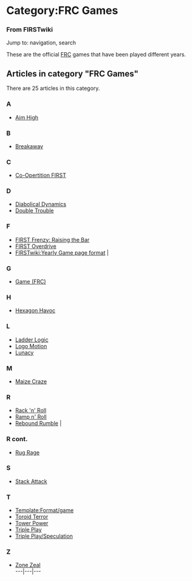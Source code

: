

# Category:FRC Games

### From FIRSTwiki

Jump to: navigation, search

These are the official [FRC](/index.php/FRC "FRC" ) games that have been
played different years.

  

## Articles in category "FRC Games"

There are 25 articles in this category.

### A

  * [Aim High](/index.php/Aim_High "Aim High" )

### B

  * [Breakaway](/index.php/Breakaway "Breakaway" )

### C

  * [Co-Opertition FIRST](/index.php/Co-Opertition_FIRST "Co-Opertition FIRST" )

### D

  * [Diabolical Dynamics](/index.php/Diabolical_Dynamics "Diabolical Dynamics" )
  * [Double Trouble](/index.php/Double_Trouble "Double Trouble" )

### F

  * [FIRST Frenzy: Raising the Bar](/index.php/FIRST_Frenzy:_Raising_the_Bar "FIRST Frenzy: Raising the Bar" )
  * [FIRST Overdrive](/index.php/FIRST_Overdrive "FIRST Overdrive" )
  * [FIRSTwiki:Yearly Game page format](/index.php/FIRSTwiki:Yearly_Game_page_format "FIRSTwiki:Yearly Game page format" )
|

### G

  * [Game (FRC)](/index.php/Game_%28FRC%29 "Game \(FRC\)" )

### H

  * [Hexagon Havoc](/index.php/Hexagon_Havoc "Hexagon Havoc" )

### L

  * [Ladder Logic](/index.php/Ladder_Logic "Ladder Logic" )
  * [Logo Motion](/index.php/Logo_Motion "Logo Motion" )
  * [Lunacy](/index.php/Lunacy "Lunacy" )

### M

  * [Maize Craze](/index.php/Maize_Craze "Maize Craze" )

### R

  * [Rack 'n' Roll](/index.php/Rack_%27n%27_Roll "Rack 'n' Roll" )
  * [Ramp n' Roll](/index.php/Ramp_n%27_Roll "Ramp n' Roll" )
  * [Rebound Rumble](/index.php/Rebound_Rumble "Rebound Rumble" )
|

### R cont.

  * [Rug Rage](/index.php/Rug_Rage "Rug Rage" )

### S

  * [Stack Attack](/index.php/Stack_Attack "Stack Attack" )

### T

  * [Template:Format/game](/index.php/Template:Format/game "Template:Format/game" )
  * [Toroid Terror](/index.php/Toroid_Terror "Toroid Terror" )
  * [Tower Power](/index.php/Tower_Power "Tower Power" )
  * [Triple Play](/index.php/Triple_Play "Triple Play" )
  * [Triple Play/Speculation](/index.php/Triple_Play/Speculation "Triple Play/Speculation" )

### Z

  * [Zone Zeal](/index.php/Zone_Zeal "Zone Zeal" )  
---|---|---  
  
